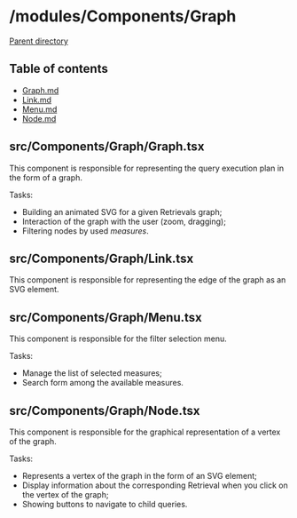 # /modules/Components/Graph 

[Parent directory](../__index__.md)


## Table of contents 
* [Graph.md](#__autogen_17__)
* [Link.md](#__autogen_18__)
* [Menu.md](#__autogen_19__)
* [Node.md](#__autogen_20__)


## src/Components/Graph/Graph.tsx <a id="__autogen_17__"></a>
This component is responsible for representing the query execution plan in the form of a graph.

Tasks:

* Building an animated SVG for a given Retrievals graph;
* Interaction of the graph with the user (zoom, dragging);
* Filtering nodes by used _measures_.

## src/Components/Graph/Link.tsx <a id="__autogen_18__"></a>

This component is responsible for representing the edge of the graph as an SVG element.

## src/Components/Graph/Menu.tsx <a id="__autogen_19__"></a>

This component is responsible for the filter selection menu.

Tasks:

* Manage the list of selected measures;
* Search form among the available measures.

## src/Components/Graph/Node.tsx <a id="__autogen_20__"></a>
This component is responsible for the graphical representation of a vertex of the graph.

Tasks:

* Represents a vertex of the graph in the form of an SVG element;
* Display information about the corresponding Retrieval when you click on the vertex of the graph;
* Showing buttons to navigate to child queries.

